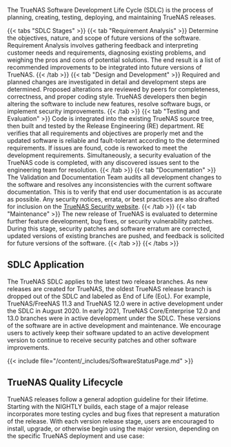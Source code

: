 &NewLine;



The TrueNAS Software Development Life Cycle (SDLC) is the process of planning, creating, testing, deploying, and maintaining TrueNAS releases.

{{< tabs "SDLC Stages" >}}
{{< tab "Requirement Analysis" >}}
Determine the objectives, nature, and scope of future versions of the software.
Requirement Analysis involves gathering feedback and interpreting customer needs and requirements, diagnosing existing problems, and weighing the pros and cons of potential solutions.
The end result is a list of recommended improvements to be integrated into future versions of TrueNAS.
{{< /tab >}}
{{< tab "Design and Development" >}}
Required and planned changes are investigated in detail and development steps are determined.
Proposed alterations are reviewed by peers for completeness, correctness, and proper coding style.
TrueNAS developers then begin altering the software to include new features, resolve software bugs, or implement security improvements. 
{{< /tab >}}
{{< tab "Testing and Evaluation" >}}
Code is integrated into the existing TrueNAS source tree, then built and tested by the Release Engineering (RE) department.
RE verifies that all requirements and objectives are properly met and the updated software is reliable and fault-tolerant according to the determined requirements.
If issues are found, code is reworked to meet the development requirements.
Simultaneously, a security evaluation of the TrueNAS code is completed, with any discovered issues sent to the engineering team for resolution.
{{< /tab >}}
{{< tab "Documentation" >}}
The Validation and Documentation Team audits all development changes to the software and resolves any inconsistencies with the current software documentation.
This is to verify that end user documentation is as accurate as possible.
Any security notices, errata, or best practices are also drafted for inclusion on the [TrueNAS Security website](https://security.truenas.com/).
{{< /tab >}}
{{< tab "Maintenance" >}}
The new release of TrueNAS is evaluated to determine further feature development, bug fixes, or security vulnerability patches.
During this stage, security patches and software erratum are corrected, updated versions of existing branches are pushed, and feedback is solicited for future versions of the software.
{{< /tab >}}
{{< /tabs >}}

## SDLC Application

The TrueNAS SDLC applies to the latest two release branches.
As new releases are created for TrueNAS, the oldest TrueNAS release branch is dropped out of the SDLC and labeled as End of Life (EoL).
For example, TrueNAS/FreeNAS 11.3 and TrueNAS 12.0 were in active development under the SDLC in August 2020.
In early 2021, TrueNAS Core/Enterprise 12.0 and 13.0 branches were in active development under the SDLC.
These versions of the software are in active development and maintenance.
We encourage users to actively keep their software updated to an active development version to continue to receive security patches and other software improvements.

{{< include file="/content/_includes/SoftwareStatusPage.md" >}}

## TrueNAS Quality Lifecycle

TrueNAS releases follow a general adoption guideline for their lifetime.
Starting with the NIGHTLY builds, each stage of a major release incorporates more testing cycles and bug fixes that represent a maturation of the release.
With each version release stage, users are encouraged to install, upgrade, or otherwise begin using the major version, depending on the specific TrueNAS deployment and use case:
